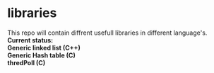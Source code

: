 # libraries

This repo will contain diffrent usefull libraries in different language's. <b><br/>
Current status: <b><br/>
Generic linked list (C++) <b><br/>
Generic Hash table (C)  <b><br/>
thredPoll (C) <b><br/>
